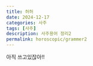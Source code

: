 ```yaml
---
title: 허허
date: 2024-12-17
categories: 사주
tags: [사주]
description: 사주용어 정리2
permalink: horoscopic/grammer2
---
```


아직 쓰고있잖아!!
